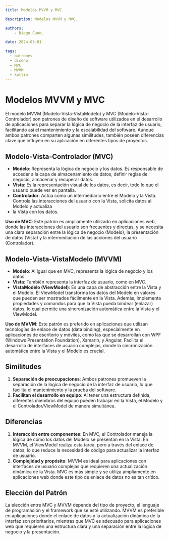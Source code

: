 ```yaml
---
title: Modelos MVVM y MVC.

description: Modelos MVVM y MVC.

authors:
    - Diego Cano.

date: 2024-03-01

tags:
  - patrones
  - diseño
  - MVC
  - MVVM
  - kotlin
---
```

# Modelos MVVM y MVC

El modelo MVVM (Modelo-Vista-VistaModelo) y MVC (Modelo-Vista-Controlador) son patrones de diseño de software utilizados en el desarrollo de aplicaciones para separar 
la lógica de negocio de la interfaz de usuario, facilitando así el mantenimiento y la escalabilidad del software. Aunque ambos patrones comparten algunas similitudes, 
también poseen diferencias clave que influyen en su aplicación en diferentes tipos de proyectos.

## Modelo-Vista-Controlador (MVC)

- **Modelo**: Representa la lógica de negocio y los datos. Es responsable de acceder a la capa de almacenamiento de datos, definir reglas de negocio, almacenar y recuperar datos.
- **Vista**: Es la representación visual de los datos, es decir, todo lo que el usuario puede ver en pantalla.
- **Controlador**: Actúa como un intermediario entre el Modelo y la Vista. Controla las interacciones del usuario con la Vista, solicita datos al Modelo y actualiza
- la Vista con los datos.

**Uso de MVC**: Este patrón es ampliamente utilizado en aplicaciones web, donde las interacciones del usuario son frecuentes y directas, y se necesita una clara separación 
entre la lógica de negocio (Modelo), la presentación de datos (Vista) y la intermediación de las acciones del usuario (Controlador).

## Modelo-Vista-VistaModelo (MVVM)

- **Modelo**: Al igual que en MVC, representa la lógica de negocio y los datos.
- **Vista**: También representa la interfaz de usuario, como en MVC.
- **VistaModelo (ViewModel)**: Es una capa de abstracción entre la Vista y el Modelo. El ViewModel transforma los datos del Modelo en valores que pueden ser mostrados
  fácilmente en la Vista. Además, implementa propiedades y comandos para que la Vista pueda bindear (enlazar) datos, lo cual permite una sincronización automática entre
  la Vista y el ViewModel.

**Uso de MVVM**: Este patrón es preferido en aplicaciones que utilizan tecnologías de enlace de datos (data binding), especialmente en aplicaciones de escritorio y móviles, 
como las que se desarrollan con WPF (Windows Presentation Foundation), Xamarin, y Angular. Facilita el desarrollo de interfaces de usuario complejas, donde la sincronización 
automática entre la Vista y el Modelo es crucial.

## Similitudes

1. **Separación de preocupaciones**: Ambos patrones promueven la separación de la lógica de negocio de la interfaz de usuario, lo que facilita el mantenimiento y la
   prueba del software.
3. **Facilitan el desarrollo en equipo**: Al tener una estructura definida, diferentes miembros del equipo pueden trabajar en la Vista, el Modelo y el Controlador/ViewModel
   de manera simultánea.

## Diferencias

1. **Interacción entre componentes**: En MVC, el Controlador maneja la lógica de cómo los datos del Modelo se presentan en la Vista. En MVVM, el ViewModel realiza esta tarea,
   pero a través del enlace de datos, lo que reduce la necesidad de código para actualizar la interfaz de usuario.
3. **Complejidad y propósito**: MVVM es ideal para aplicaciones con interfaces de usuario complejas que requieren una actualización dinámica de la Vista. MVC es más simple y
   se utiliza ampliamente en aplicaciones web donde este tipo de enlace de datos no es tan crítico.

## Elección del Patrón

La elección entre MVC y MVVM depende del tipo de proyecto, el lenguaje de programación y el framework que se esté utilizando. MVVM es preferible en aplicaciones donde el enlace 
de datos y la actualización dinámica de la interfaz son prioritarios, mientras que MVC es adecuado para aplicaciones web que requieren una estructura clara y una separación 
entre la lógica de negocio y la presentación.
